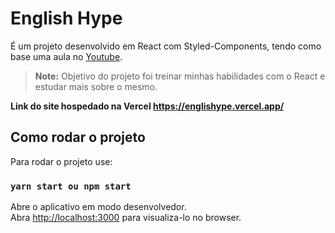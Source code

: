 # English Hype

É um projeto desenvolvido em React com Styled-Components, tendo como base uma aula no [Youtube](https://www.youtube.com/watch?v=iP_HqoCuRI0&t=1002s).

> **Note:** Objetivo do projeto foi treinar minhas habilidades com o React e estudar mais sobre o mesmo.
> 
**Link do site hospedado na Vercel https://englishype.vercel.app/**

## Como rodar o projeto

Para rodar o projeto use:

### `yarn start ou npm start`

Abre o aplicativo em modo desenvolvedor.\
Abra [http://localhost:3000](http://localhost:3000) para visualiza-lo no browser.



